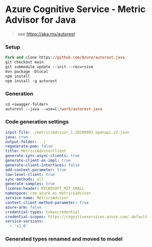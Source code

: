 # Azure Cognitive Service - Metric Advisor for Java

> see https://aka.ms/autorest

### Setup
```ps
Fork and clone https://github.com/Azure/autorest.java
git checkout main
git submodule update --init --recursive
mvn package -Dlocal
npm install
npm install -g autorest
```

### Generation
```ps
cd <swagger-folder>
autorest --java --use=C:/work/autorest.java
```

### Code generation settings
```yaml
input-file: ./metricsadvisor_1.20200903_openapi.v2.json
java: true
output-folder: ../
regenerate-pom: false
title: MetricsAdvisorClient
generate-sync-async-clients: true
generate-client-as-impl: true
generate-client-interfaces: false
add-context-parameter: true
low-level-client: true
sync-methods: all
generate-samples: true
license-header: MICROSOFT_MIT_SMALL
namespace: com.azure.ai.metricsadvisor
service-name: MetricsAdvisor
context-client-method-parameter: true
azure-arm: false
credential-types: tokencredential
credential-scopes: https://cognitiveservices.azure.com/.default
service-versions:
  - 'v1.0'
```

### Generated types renamed and moved to model

